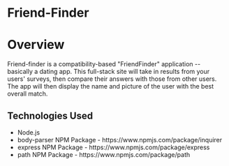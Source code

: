 # Friend-Finder

<b><h1>Overview</b></h1>
Friend-finder is a compatibility-based "FriendFinder" application -- basically a dating app. This full-stack site will take in results from your users' surveys, then compare their answers with those from other users. The app will then display the name and picture of the user with the best overall match.

<b><h2>Technologies Used</b></h2>
<ul>
  <li>Node.js</li>
<li>body-parser NPM Package - https://www.npmjs.com/package/inquirer</li>
<li>express NPM Package - https://www.npmjs.com/package/express</li>
<li>path NPM Package - https://www.npmjs.com/package/path</li>
</ul>
